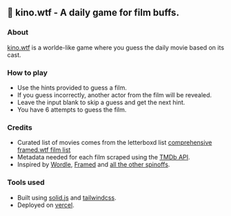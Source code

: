 ## 📼 kino.wtf - A daily game for film buffs. 

### About
[kino.wtf](https://kino.wtf) is a worlde-like game where you guess the daily movie based on its cast. 

### How to play
- Use the hints provided to guess a film.
- If you guess incorrectly, another actor from the film will be revealed.
- Leave the input blank to skip a guess and get the next hint.
- You have 6 attempts to guess the film.

### Credits
- Curated list of movies comes from the letterboxd list [comprehensive framed.wtf film list](https://letterboxd.com/tispe/list/comprehensive-framedwtf-film-list/)
- Metadata needed for each film scraped using the [TMDb API](https://developer.themoviedb.org/reference/intro/getting-started).
- Inspired by [Wordle](https://www.nytimes.com/games/wordle/index.html), [Framed](https://framed.wtf) and [all the other spinoffs](https://rwmpelstilzchen.gitlab.io/wordles/).

### Tools used
- Built using [solid.js](https://solidjs.com) and [tailwindcss](https://tailwindcss.com).
- Deployed on [vercel](https://vercel.app).
